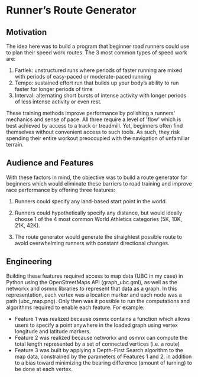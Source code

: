 # Runner’s Route Generator

## Motivation
The idea here was to build a program that beginner road runners could use to plan their speed work routes. The 3 most common types of speed work are:

1. Fartlek: unstructured runs where periods of faster running are mixed with periods of easy-paced or moderate-paced running
2. Tempo: sustained effort run that builds up your body’s ability to run faster for longer periods of time
3. Interval: alternating short bursts of intense activity with longer periods of less intense activity or even rest.

These training methods improve performance by polishing a runners' mechanics and sense of pace. All three require a level of 'flow' which is best achieved by access to a track or treadmill. Yet, beginners often find themselves without convenient access to such tools. As such, they risk spending their entire workout preoccupied with the navigation of unfamiliar terrain. 

## Audience and Features
With these factors in mind, the objective was to build a route generator for beginners which would eliminate these barriers to road training and improve race performance by offering three features:

1. Runners could specify any land-based start point in the world.

2. Runners could hypothetically specify any distance, but would ideally choose 1 of the 4 most common World Athletics categories (5K, 10K, 21K, 42K).

3. The route generator would generate the straightest possible route to avoid overwhelming runners with constant directional changes.

## Engineering
Building these features required access to map data (UBC in my case) in Python using the OpenStreetMaps API (graph_ubc.gml), as well as the networkx and osmnx libraries to represent that data as a graph. In this representation, each vertex was a location marker and each node was a path (ubc_map.png). Only then was it possible to run the computations and algorithms required to enable each feature. For example:
- Feature 1 was realized because osmnx contains a function which allows users to specify a point anywhere in the loaded graph using vertex longitude and latitude markers.
- Feature 2 was realized because networkx and osmnx can compute the total length represented by a set of connected vertices (i.e. a route)
- Feature 3 was built by applying a Depth-First Search algorithm to the map data, constrained by the parameters of Features 1 and 2, in addition to a bias toward minimizing the bearing difference (amount of turning) to be done at each vertex.




